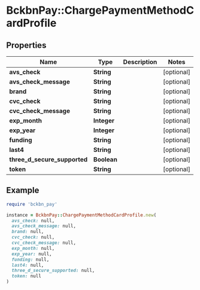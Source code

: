 # BckbnPay::ChargePaymentMethodCardProfile

## Properties

| Name | Type | Description | Notes |
| ---- | ---- | ----------- | ----- |
| **avs_check** | **String** |  | [optional] |
| **avs_check_message** | **String** |  | [optional] |
| **brand** | **String** |  | [optional] |
| **cvc_check** | **String** |  | [optional] |
| **cvc_check_message** | **String** |  | [optional] |
| **exp_month** | **Integer** |  | [optional] |
| **exp_year** | **Integer** |  | [optional] |
| **funding** | **String** |  | [optional] |
| **last4** | **String** |  | [optional] |
| **three_d_secure_supported** | **Boolean** |  | [optional] |
| **token** | **String** |  | [optional] |

## Example

```ruby
require 'bckbn_pay'

instance = BckbnPay::ChargePaymentMethodCardProfile.new(
  avs_check: null,
  avs_check_message: null,
  brand: null,
  cvc_check: null,
  cvc_check_message: null,
  exp_month: null,
  exp_year: null,
  funding: null,
  last4: null,
  three_d_secure_supported: null,
  token: null
)
```

